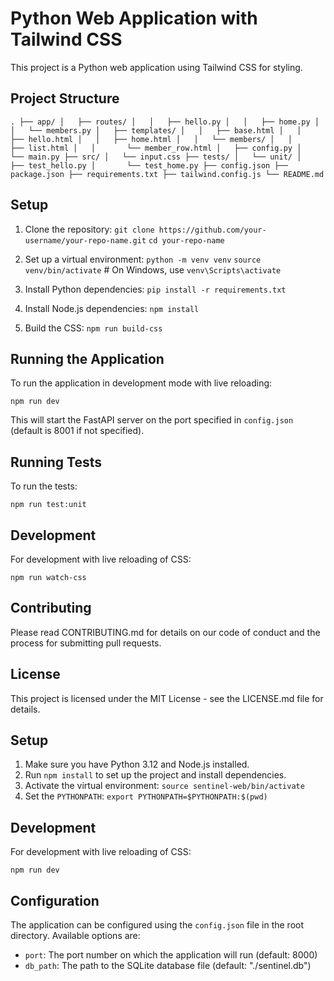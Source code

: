 # Python Web Application with Tailwind CSS

This project is a Python web application using Tailwind CSS for styling.

## Project Structure

`.
├── app/
│   ├── routes/
│   │   ├── hello.py
│   │   ├── home.py
│   │   └── members.py
│   ├── templates/
│   │   ├── base.html
│   │   ├── hello.html
│   │   ├── home.html
│   │   └── members/
│   │       ├── list.html
│   │       └── member_row.html
│   ├── config.py
│   └── main.py
├── src/
│   └── input.css
├── tests/
│   └── unit/
│       ├── test_hello.py
│       └── test_home.py
├── config.json
├── package.json
├── requirements.txt
├── tailwind.config.js
└── README.md`

## Setup

1. Clone the repository:
   `git clone https://github.com/your-username/your-repo-name.git`
   `cd your-repo-name`

2. Set up a virtual environment:
   `python -m venv venv`
   `source venv/bin/activate` # On Windows, use `venv\Scripts\activate`

3. Install Python dependencies:
   `pip install -r requirements.txt`

4. Install Node.js dependencies:
   `npm install`

5. Build the CSS:
   `npm run build-css`

## Running the Application

To run the application in development mode with live reloading:

`npm run dev`

This will start the FastAPI server on the port specified in `config.json` (default is 8001 if not specified).

## Running Tests

To run the tests:

`npm run test:unit`

## Development

For development with live reloading of CSS:

`npm run watch-css`

## Contributing

Please read CONTRIBUTING.md for details on our code of conduct and the process for submitting pull requests.

## License

This project is licensed under the MIT License - see the LICENSE.md file for details.

## Setup

1. Make sure you have Python 3.12 and Node.js installed.
2. Run `npm install` to set up the project and install dependencies.
3. Activate the virtual environment:
   `source sentinel-web/bin/activate`
4. Set the `PYTHONPATH`:
   `export PYTHONPATH=$PYTHONPATH:$(pwd)`

## Development

For development with live reloading of CSS:

`npm run dev`

## Configuration

The application can be configured using the `config.json` file in the root directory. Available options are:

- `port`: The port number on which the application will run (default: 8000)
- `db_path`: The path to the SQLite database file (default: "./sentinel.db")
